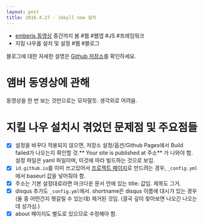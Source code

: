 ```yaml
---
layout: post
title: 2016.4.27 - Jekyll now 설치
---
```


- [emberjs 동영상](https://www.youtube.com/watch?v=aUDxlEnuFTg) 중간까지 봄 #웹 #웹앱 #JS #프레임워크
- 지킬 나우를 설치 및 설정 #웹 #블로그

블로그에 대한 자세한 설명은 [Github 저장소](https://github.com/sftblw/tilog-ch)를 확인하세요.

# 앰버 동영상에 관해

동영상을 한 번 보는 것만으로는 모자랄듯. 생각외로 어려움.

# 지킬 나우 설치시 겪었던 문제점 및 주요점들

- [x] 설정을 바꾸다 적용되지 않으면, 저장소 설정/옵션/Github Pages에서 Build failed가 나오는지 확인할 것.** Your site is published at 주소** 가 나와야 함. 설정 파일은 yaml 파일이며, 이것에 따라 빌드하는 것으로 보임.
- [x] `id.github.io`를 이미 쓰고있어서 [프로젝트 페이지](https://help.github.com/articles/user-organization-and-project-pages/#project-pages)로 만드려는 경우, `_config.yml` 에서 baseurl 값을 넣어줘야 함.
- [x] 주소는 기본 설정대로라면 마크다운 문서 안에 있는 title: 값임. 제목도 그거.
- [x] disqus 추가도 `_config.yml`에서. shortname은 disqus 이름에 대시가 있는 경우 (둘 중 어떤건지 헷갈릴 수 있는데) 제거된 것임. (결국 깊이 찾아보면 나오긴 나오는데 성가심.)
- [x] about 페이지도 별도로 있으므로 수정해야 함.
